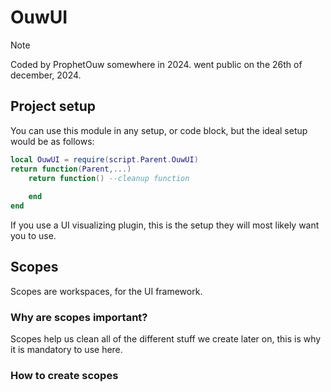 # OuwUI
> [!Note]
> Coded by ProphetOuw somewhere in 2024. went public on the 26th of december, 2024.
## Project setup
You can use this module in any setup, or code block, but the ideal setup would be as follows:
```lua
local OuwUI = require(script.Parent.OuwUI)
return function(Parent,...)
    return function() --cleanup function
        
    end
end
```
If you use a UI visualizing plugin, this is the setup they will most likely want you to use.
## Scopes
Scopes are workspaces, for the UI framework.
### Why are scopes important?
Scopes help us clean all of the different stuff we create later on, this is why it is mandatory to use here.
### How to create scopes
